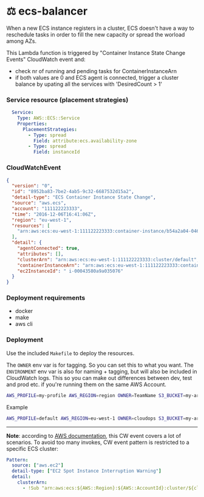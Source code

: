 # ⚖️  ecs-balancer

When a new ECS instance registers in a cluster, ECS doesn't have a way to reschedule tasks in order to fill the new capacity or spread the worload among AZs.

This Lambda function is triggered by "Container Instance State Change Events" CloudWatch event and:
- check nr of running and pending tasks for ContainerInstanceArn
- if both values are 0 and ECS agent is connected, trigger a cluster balance by upating all the services with 'DesiredCount > 1'

### Service resource (placement strategies)
```yaml
  Service:
    Type: AWS::ECS::Service
    Properties:
      PlacementStrategies:
        - Type: spread
          Field: attribute:ecs.availability-zone
        - Type: spread
          Field: instanceId
```

### CloudWatchEvent

```json
{
  "version": "0",
  "id": "8952ba83-7be2-4ab5-9c32-6687532d15a2",
  "detail-type": "ECS Container Instance State Change",
  "source": "aws.ecs",
  "account": "111122223333",
  "time": "2016-12-06T16:41:06Z",
  "region": "eu-west-1",
  "resources": [
    "arn:aws:ecs:eu-west-1:111122223333:container-instance/b54a2a04-046f-4331-9d74-3f6d7f6ca315"
  ],
  "detail": {
    "agentConnected": true,
    "attributes": [],
    "clusterArn": "arn:aws:ecs:eu-west-1:111122223333:cluster/default",
    "containerInstanceArn": "arn:aws:ecs:eu-west-1:111122223333:container-instance/803b97fd-1da1-4e31-8080-6b5b8f34123e",
    "ec2InstanceId": " i-00043580a9a035076"
  }
}
```


### Deployment requirements
- docker
- make
- aws cli


### Deployment
Use the included `Makefile` to deploy the resources.

The `OWNER` env var is for tagging. So you can set this to what you want.
The `ENVIRONMENT` env var is also for naming + tagging, but will also be included in CloudWatch logs.
This so you can make out differences between dev, test and prod etc. if you're running them on the same AWS Account.

```bash
AWS_PROFILE=my-profile AWS_REGION=region OWNER=TeamName S3_BUCKET=my-artifact-bucket ECS_CLUSTER=target-ecs-cluster make deploy
```

Example
```bash
AWS_PROFILE=default AWS_REGION=eu-west-1 OWNER=cloudops S3_BUCKET=my-artifact-bucket ECS_CLUSTER=cluster-one-prod make deploy
```

------

**Note**: according to [AWS documentation](https://docs.aws.amazon.com/AmazonECS/latest/developerguide/ecs_cwe_events.html), this CW event covers a lot of scenarios.
To avoid too many invokes, CW event pattern is restricted to a specific ECS cluster:

```yaml
Pattern:
  source: ["aws.ec2"]
  detail-type: ["EC2 Spot Instance Interruption Warning"]
  detail:
    clusterArn: 
      - !Sub "arn:aws:ecs:${AWS::Region}:${AWS::AccountId}:cluster/${clusterName}"
```

